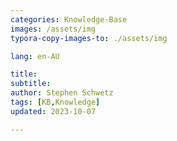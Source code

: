 ```yaml
---
categories: Knowledge-Base
images: /assets/img
typora-copy-images-to: ./assets/img

lang: en-AU

title: 
subtitle: 
author: Stephen Schwetz
tags: [KB,Knowledge]
updated: 2023-10-07

---
```


